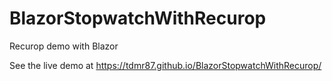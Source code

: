 # BlazorStopwatchWithRecurop
Recurop demo with Blazor

See the live demo at https://tdmr87.github.io/BlazorStopwatchWithRecurop/

